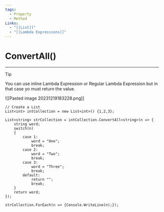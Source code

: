 ```yaml
---
tags:
  - Property
  - Method
Links:
  - "[[List]]"
  - "[[Lambda Expressions]]"
---
```



# ConvertAll()
---

>[!Tip]
>You can use inline Lambda Expression or Regular Lambda Expression but in that case yo must return the value.

![[Pasted image 20231219183228.png]]

```CSharp
// Create a List
List<int> intCollection = new List<int>() {1,2,3};

List<string> strCollection = intCollection.ConvertAll<string>(n => {
	string word;
	switch(n)
	{
		case 1:
			word = "One";
			break;
		case 2:
			word = "Two";
			break;
		case 3:
			word = "Three";
			break;
		default:
			return "";
			break;
	}
	return word;
});

strCollection.ForEach(n => {Console.WriteLine(n);});
```






















